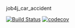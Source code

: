 job4j_car_accident

[![Build Status](https://app.travis-ci.com/NikolayPol/job4j_car_accident.svg?branch=master)](https://app.travis-ci.com/NikolayPol/job4j_car_accident)
[![codecov](https://codecov.io/gh/NikolayPol/job4j_car_accident/branch/master/graph/badge.svg?token=REGC1CP4AX)](https://codecov.io/gh/NikolayPol/job4j_car_accident)
